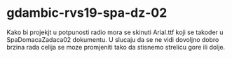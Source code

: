 # gdambic-rvs19-spa-dz-02
Kako bi projekjt u potpunosti radio mora se skinuti Arial.ttf koji se takoder u SpaDomacaZadaca02 dokumentu.
U slucaju da se ne vidi dovoljno dobro brzina rada celija se moze promjeniti tako da stisnemo strelicu gore ili dolje.
